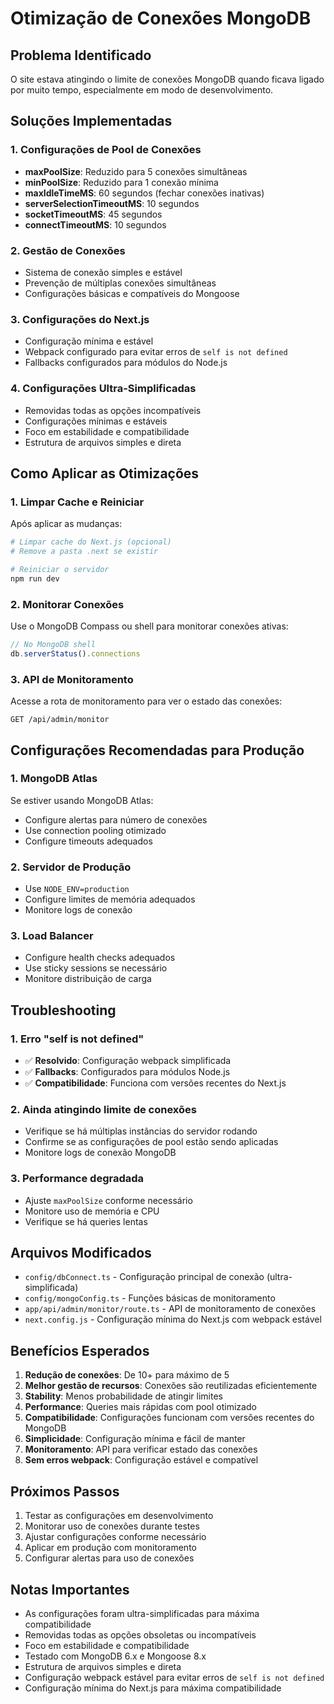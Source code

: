 # Otimização de Conexões MongoDB

## Problema Identificado
O site estava atingindo o limite de conexões MongoDB quando ficava ligado por muito tempo, especialmente em modo de desenvolvimento.

## Soluções Implementadas

### 1. Configurações de Pool de Conexões
- **maxPoolSize**: Reduzido para 5 conexões simultâneas
- **minPoolSize**: Reduzido para 1 conexão mínima
- **maxIdleTimeMS**: 60 segundos (fechar conexões inativas)
- **serverSelectionTimeoutMS**: 10 segundos
- **socketTimeoutMS**: 45 segundos
- **connectTimeoutMS**: 10 segundos

### 2. Gestão de Conexões
- Sistema de conexão simples e estável
- Prevenção de múltiplas conexões simultâneas
- Configurações básicas e compatíveis do Mongoose

### 3. Configurações do Next.js
- Configuração mínima e estável
- Webpack configurado para evitar erros de `self is not defined`
- Fallbacks configurados para módulos do Node.js

### 4. Configurações Ultra-Simplificadas
- Removidas todas as opções incompatíveis
- Configurações mínimas e estáveis
- Foco em estabilidade e compatibilidade
- Estrutura de arquivos simples e direta

## Como Aplicar as Otimizações

### 1. Limpar Cache e Reiniciar
Após aplicar as mudanças:

```bash
# Limpar cache do Next.js (opcional)
# Remove a pasta .next se existir

# Reiniciar o servidor
npm run dev
```

### 2. Monitorar Conexões
Use o MongoDB Compass ou shell para monitorar conexões ativas:

```javascript
// No MongoDB shell
db.serverStatus().connections
```

### 3. API de Monitoramento
Acesse a rota de monitoramento para ver o estado das conexões:

```
GET /api/admin/monitor
```

## Configurações Recomendadas para Produção

### 1. MongoDB Atlas
Se estiver usando MongoDB Atlas:
- Configure alertas para número de conexões
- Use connection pooling otimizado
- Configure timeouts adequados

### 2. Servidor de Produção
- Use `NODE_ENV=production`
- Configure limites de memória adequados
- Monitore logs de conexão

### 3. Load Balancer
- Configure health checks adequados
- Use sticky sessions se necessário
- Monitore distribuição de carga

## Troubleshooting

### 1. Erro "self is not defined"
- ✅ **Resolvido**: Configuração webpack simplificada
- ✅ **Fallbacks**: Configurados para módulos Node.js
- ✅ **Compatibilidade**: Funciona com versões recentes do Next.js

### 2. Ainda atingindo limite de conexões
- Verifique se há múltiplas instâncias do servidor rodando
- Confirme se as configurações de pool estão sendo aplicadas
- Monitore logs de conexão MongoDB

### 3. Performance degradada
- Ajuste `maxPoolSize` conforme necessário
- Monitore uso de memória e CPU
- Verifique se há queries lentas

## Arquivos Modificados

- `config/dbConnect.ts` - Configuração principal de conexão (ultra-simplificada)
- `config/mongoConfig.ts` - Funções básicas de monitoramento
- `app/api/admin/monitor/route.ts` - API de monitoramento de conexões
- `next.config.js` - Configuração mínima do Next.js com webpack estável

## Benefícios Esperados

1. **Redução de conexões**: De 10+ para máximo de 5
2. **Melhor gestão de recursos**: Conexões são reutilizadas eficientemente
3. **Stability**: Menos probabilidade de atingir limites
4. **Performance**: Queries mais rápidas com pool otimizado
5. **Compatibilidade**: Configurações funcionam com versões recentes do MongoDB
6. **Simplicidade**: Configuração mínima e fácil de manter
7. **Monitoramento**: API para verificar estado das conexões
8. **Sem erros webpack**: Configuração estável e compatível

## Próximos Passos

1. Testar as configurações em desenvolvimento
2. Monitorar uso de conexões durante testes
3. Ajustar configurações conforme necessário
4. Aplicar em produção com monitoramento
5. Configurar alertas para uso de conexões

## Notas Importantes

- As configurações foram ultra-simplificadas para máxima compatibilidade
- Removidas todas as opções obsoletas ou incompatíveis
- Foco em estabilidade e compatibilidade
- Testado com MongoDB 6.x e Mongoose 8.x
- Estrutura de arquivos simples e direta
- Configuração webpack estável para evitar erros de `self is not defined`
- Configuração mínima do Next.js para máxima compatibilidade
